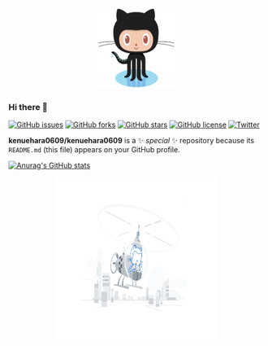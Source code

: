 
<p align="center">
<a href="https://github.com/kenuehara0609/">
    <img src="Octocat.jpg" alt="Logo" width="160" height="160">
  </a>
</p>


### Hi there 👋

[![GitHub issues](https://img.shields.io/github/issues/kenuehara0609/kenuehara0609)](https://github.com/kenuehara0609/kenuehara0609/issues)
[![GitHub forks](https://img.shields.io/github/forks/kenuehara0609/kenuehara0609)](https://github.com/kenuehara0609/kenuehara0609/network)
[![GitHub stars](https://img.shields.io/github/stars/kenuehara0609/kenuehara0609)](https://github.com/kenuehara0609/kenuehara0609/stargazers)
[![GitHub license](https://img.shields.io/github/license/kenuehara0609/kenuehara0609)](https://github.com/kenuehara0609/kenuehara0609)
[![Twitter](https://img.shields.io/twitter/url?style=social&url=https%3A%2F%2Fshields.io%2F)](https://twitter.com/intent/tweet?text=Wow:&url=https%3A%2F%2Fgithub.com%2Fkenuehara0609%2Fkenuehara0609%2F)


**kenuehara0609/kenuehara0609** is a ✨ _special_ ✨ repository because its `README.md` (this file) appears on your GitHub profile.

[![Anurag's GitHub stats](https://github-readme-stats.vercel.app/api?username=kenuehara0609)](https://github.com/anuraghazra/github-readme-stats)



<p align="center">
<a href="https://github.com/kenuehara0609/">
    <img src="profile-first-repo.svg" alt="Logo" width="320" height="320">
  </a>
</p>
